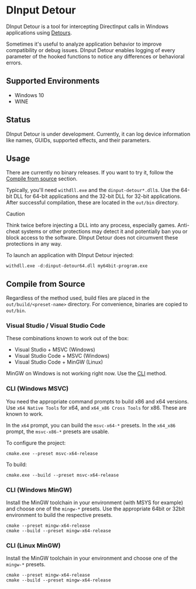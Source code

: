 # DInput Detour

DInput Detour is a tool for intercepting DirectInput calls in Windows applications using [Detours](https://github.com/microsoft/Detours).

Sometimes it's useful to analyze application behavior to improve compatibility or debug issues. DInput Detour enables logging of every parameter of the hooked functions to notice any differences or behavioral errors.

## Supported Environments

 - Windows 10
 - WINE

## Status

DInput Detour is under development. Currently, it can log device information like names, GUIDs, supported effects, and their parameters.

## Usage

There are currently no binary releases. If you want to try it, follow the [Compile from source](#compile-from-source) section.

Typically, you'll need `withdll.exe` and the `dinput-detour*.dll`s. Use the 64-bit DLL for 64-bit applications and the 32-bit DLL for 32-bit applications. After successful compilation, these are located in the `out/bin` directory.

> [!CAUTION]  
> Think twice before injecting a DLL into any process, especially games. Anti-cheat systems or other protections may detect it and potentially ban you or block access to the software. DInput Detour does not circumvent these protections in any way.

To launch an application with DInput Detour injected:

```
withdll.exe -d:dinput-detour64.dll my64bit-program.exe
```

## Compile from Source

Regardless of the method used, build files are placed in the `out/build/<preset-name>` directory. For convenience, binaries are copied to `out/bin`.

### Visual Studio / Visual Studio Code

These combinations known to work out of the box:
 - Visual Studio + MSVC (Windows)
 - Visual Studio Code + MSVC (Windows)
 - Visual Studio Code + MinGW (Linux)

MinGW on Windows is not working right now. Use the [CLI](#cli-windows-mingw) method.

### CLI (Windows MSVC)

You need the appropriate command prompts to build x86 and x64 versions. Use `x64 Native Tools` for x64, and `x64_x86 Cross Tools` for x86. These are known to work.

In the `x64` prompt, you can build the `msvc-x64-*` presets. In the `x64_x86` prompt, the `msvc-x86-*` presets are usable.

To configure the project:

```
cmake.exe --preset msvc-x64-release
```

To build:

```
cmake.exe --build --preset msvc-x64-release
```

### CLI (Windows MinGW)

Install the MinGW toolchain in your environment (with MSYS for example) and choose one of the `mingw-*` presets. Use the appropriate 64bit or 32bit environment to build the respective presets.

```
cmake --preset mingw-x64-release
cmake --build --preset mingw-x64-release
```

### CLI (Linux MinGW)

Install the MinGW toolchain in your environment and choose one of the `mingw-*` presets.

```
cmake --preset mingw-x64-release
cmake --build --preset mingw-x64-release
```
